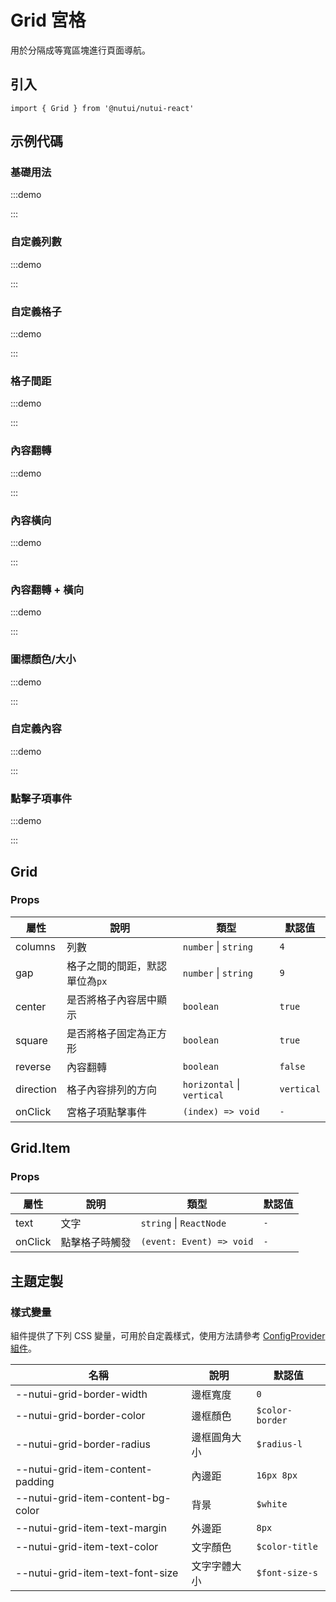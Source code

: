 # Grid 宮格

用於分隔成等寬區塊進行頁面導航。

## 引入

```tsx
import { Grid } from '@nutui/nutui-react'
```

## 示例代碼

### 基礎用法

:::demo

<CodeBlock src='h5/demo1.tsx'></CodeBlock>

:::

### 自定義列數

:::demo

<CodeBlock src='h5/demo2.tsx'></CodeBlock>

:::

### 自定義格子

:::demo

<CodeBlock src='h5/demo3.tsx'></CodeBlock>

:::

### 格子間距

:::demo

<CodeBlock src='h5/demo4.tsx'></CodeBlock>

:::

### 內容翻轉

:::demo

<CodeBlock src='h5/demo5.tsx'></CodeBlock>

:::

### 內容橫向

:::demo

<CodeBlock src='h5/demo6.tsx'></CodeBlock>

:::

### 內容翻轉 + 橫向

:::demo

<CodeBlock src='h5/demo7.tsx'></CodeBlock>

:::

### 圖標顏色/大小

:::demo

<CodeBlock src='h5/demo8.tsx'></CodeBlock>

:::

### 自定義內容

:::demo

<CodeBlock src='h5/demo9.tsx'></CodeBlock>

:::

### 點擊子項事件

:::demo

<CodeBlock src='h5/demo10.tsx'></CodeBlock>

:::

## Grid

### Props

| 屬性 | 說明 | 類型 | 默認值 |
| --- | --- | --- | --- |
| columns | 列數 | `number` \| `string` | `4` |
| gap | 格子之間的間距，默認單位為`px` | `number` \| `string` | `9` |
| center | 是否將格子內容居中顯示 | `boolean` | `true` |
| square | 是否將格子固定為正方形 | `boolean` | `true` |
| reverse | 內容翻轉 | `boolean` | `false` |
| direction | 格子內容排列的方向 | `horizontal` \| `vertical` | `vertical` |
| onClick | 宮格子項點擊事件 | `(index) => void` | `-` |

## Grid.Item

### Props

| 屬性 | 說明 | 類型 | 默認值 |
| --- | --- | --- | --- |
| text | 文字 | `string` \| `ReactNode` | `-` |
| onClick | 點擊格子時觸發 | `(event: Event) => void` | `-` |

## 主題定製

### 樣式變量

組件提供了下列 CSS 變量，可用於自定義樣式，使用方法請參考 [ConfigProvider 組件](#/zh-CN/component/configprovider)。

| 名稱 | 說明 | 默認值 |
| --- | --- | --- |
| \--nutui-grid-border-width | 邊框寬度 | `0` |
| \--nutui-grid-border-color | 邊框顏色 | `$color-border` |
| \--nutui-grid-border-radius | 邊框圓角大小 | `$radius-l` |
| \--nutui-grid-item-content-padding | 內邊距 | `16px 8px` |
| \--nutui-grid-item-content-bg-color | 背景 | `$white` |
| \--nutui-grid-item-text-margin | 外邊距 | `8px` |
| \--nutui-grid-item-text-color | 文字顏色 | `$color-title` |
| \--nutui-grid-item-text-font-size | 文字字體大小 | `$font-size-s` |
